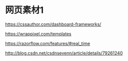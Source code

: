 # 网页素材1


https://cssauthor.com/dashboard-frameworks/



https://wrappixel.com/templates



https://razorflow.com/features/#real_time

http://blog.csdn.net/csdnsevenn/article/details/79261240
